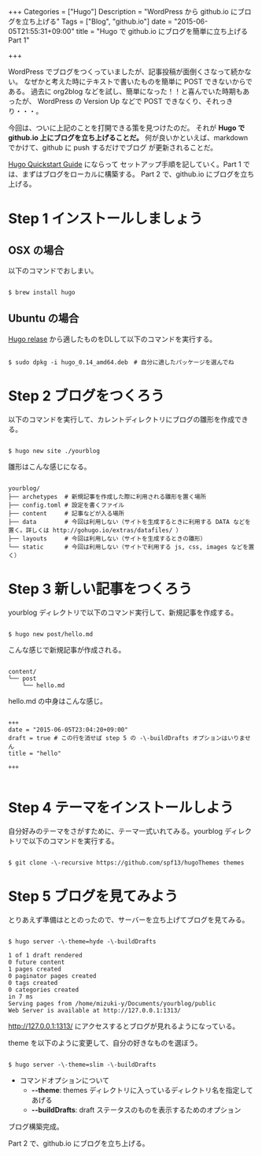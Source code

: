 +++
Categories = ["Hugo"]
Description = "WordPress から github.io にブログを立ち上げる"
Tags = ["Blog", "github.io"]
date = "2015-06-05T21:55:31+09:00"
title = "Hugo で github.io にブログを簡単に立ち上げる Part 1"

+++

WordPress でブログをつくっていましたが、記事投稿が面倒くさなって続かない。
なぜかと考えた時にテキストで書いたものを簡単に POST できないからである。
過去に org2blog などを試し、簡単になった！！と喜んでいた時期もあったが、
WordPress の Version Up などで POST できなくり、それっきり・・・。

今回は、ついに上記のことを打開できる策を見つけたのだ。
それが **Hugo で github.io 上にブログを立ち上げることだ。**
何が良いかといえば、markdown でかけて、github に push するだけでブログ
が更新されることだ。

[Hugo Quickstart Guide](http://gohugo.io/overview/quickstart/) にならって
セットアップ手順を記していく。Part 1 では、まずはブログをローカルに構築する。
Part 2 で、github.io にブログを立ち上げる。

# Step 1 インストールしましょう

## OSX の場合
 
以下のコマンドでおしまい。
<pre><code class="language-bash">
$ brew install hugo
</pre></code>

## Ubuntu の場合

[Hugo relase](https://github.com/spf13/hugo/releases) から適したものをDLして以下のコマンドを実行する。
<pre><code class="language-bash">
$ sudo dpkg -i hugo_0.14_amd64.deb　# 自分に適したパッケージを選んでね
</pre></code>


# Step 2 ブログをつくろう

以下のコマンドを実行して、カレントディレクトリにブログの雛形を作成できる。
<pre><code class="language-bash">
$ hugo new site ./yourblog
</pre></code>

雛形はこんな感じになる。
<pre><code class="language-bash">
yourblog/
├── archetypes  # 新規記事を作成した際に利用される雛形を置く場所
├── config.toml # 設定を書くファイル
├── content     # 記事などが入る場所
├── data        # 今回は利用しない（サイトを生成するときに利用する DATA などを置く。詳しくは http://gohugo.io/extras/datafiles/ ）
├── layouts     # 今回は利用しない（サイトを生成するときの雛形）
└── static      # 今回は利用しない（サイトで利用する js, css, images などを置く）
</pre></code>


# Step 3 新しい記事をつくろう

yourblog ディレクトリで以下のコマンド実行して、新規記事を作成する。
<pre><code class="language-bash">
$ hugo new post/hello.md
</pre></code>

こんな感じで新規記事が作成される。
<pre><code class="language-bash">
content/
└── post
    └── hello.md
</pre></code>

hello.md の中身はこんな感じ。
<pre><code class="language-markdown">
+++
date = "2015-06-05T23:04:20+09:00"
draft = true # この行を消せば step 5 の -\-buildDrafts オプションはいりません
title = "hello"

+++

</pre></code>

# Step 4 テーマをインストールしよう

自分好みのテーマをさがすために、テーマ一式いれてみる。yourblog ディレクトリで以下のコマンドを実行する。
<pre><code class="language-bash">
$ git clone -\-recursive https://github.com/spf13/hugoThemes themes
</pre></code>

# Step 5 ブログを見てみよう

とりあえず準備はととのったので、サーバーを立ち上げてブログを見てみる。
<pre><code class="language-bash">
$ hugo server -\-theme=hyde -\-buildDrafts

1 of 1 draft rendered
0 future content 
1 pages created
0 paginator pages created
0 tags created
0 categories created
in 7 ms
Serving pages from /home/mizuki-y/Documents/yourblog/public
Web Server is available at http://127.0.0.1:1313/
</pre></code>

http://127.0.0.1:1313/ にアクセスするとブログが見れるようになっている。

theme を以下のように変更して、自分の好きなものを選ぼう。
<pre><code class="language-bash">
$ hugo server -\-theme=slim -\-buildDrafts
</pre></code>


- コマンドオプションについて
    - **-\-theme**: themes ディレクトリに入っているディレクトリ名を指定してあげる
    - **-\-buildDrafts**: draft ステータスのものを表示するためのオプション

ブログ構築完成。

Part 2 で、github.io にブログを立ち上げる。


